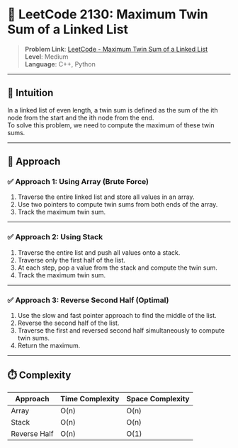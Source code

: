 # 🔗 LeetCode 2130: Maximum Twin Sum of a Linked List

> **Problem Link**: [LeetCode - Maximum Twin Sum of a Linked List](https://leetcode.com/problems/maximum-twin-sum-of-a-linked-list/)  
> **Level**: Medium  
> **Language**: C++, Python

---

## 🧠 Intuition

In a linked list of even length, a twin sum is defined as the sum of the ith node from the start and the ith node from the end.  
To solve this problem, we need to compute the maximum of these twin sums.

---

## 🔨 Approach

### ✅ Approach 1: Using Array (Brute Force)

1. Traverse the entire linked list and store all values in an array.
2. Use two pointers to compute twin sums from both ends of the array.
3. Track the maximum twin sum.

---

### ✅ Approach 2: Using Stack

1. Traverse the entire list and push all values onto a stack.
2. Traverse only the first half of the list.
3. At each step, pop a value from the stack and compute the twin sum.
4. Track the maximum twin sum.

---

### ✅ Approach 3: Reverse Second Half (Optimal)

1. Use the slow and fast pointer approach to find the middle of the list.
2. Reverse the second half of the list.
3. Traverse the first and reversed second half simultaneously to compute twin sums.
4. Return the maximum.

---

## ⏱️ Complexity

| Approach         | Time Complexity | Space Complexity |
|------------------|------------------|-------------------|
| Array            | O(n)             | O(n)              |
| Stack            | O(n)             | O(n)              |
| Reverse Half     | O(n)             | O(1)              |
